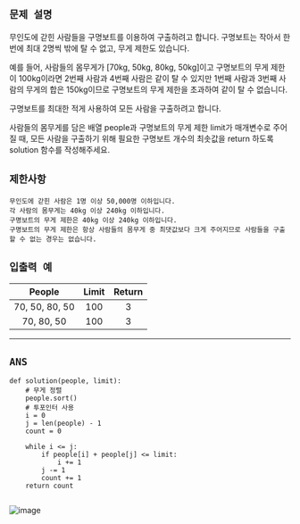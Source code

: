 
## `문제 설명`

무인도에 갇힌 사람들을 구명보트를 이용하여 구출하려고 합니다. 구명보트는 작아서 한 번에 최대 2명씩 밖에 탈 수 없고, 무게 제한도 있습니다.

예를 들어, 사람들의 몸무게가 [70kg, 50kg, 80kg, 50kg]이고 구명보트의 무게 제한이 100kg이라면 2번째 사람과 4번째 사람은 같이 탈 수 있지만 1번째 사람과 3번째 사람의 무게의 합은 150kg이므로 구명보트의 무게 제한을 초과하여 같이 탈 수 없습니다.

구명보트를 최대한 적게 사용하여 모든 사람을 구출하려고 합니다.

사람들의 몸무게를 담은 배열 people과 구명보트의 무게 제한 limit가 매개변수로 주어질 때, 모든 사람을 구출하기 위해 필요한 구명보트 개수의 최솟값을 return 하도록 solution 함수를 작성해주세요.


## `제한사항`

```
무인도에 갇힌 사람은 1명 이상 50,000명 이하입니다.
각 사람의 몸무게는 40kg 이상 240kg 이하입니다.
구명보트의 무게 제한은 40kg 이상 240kg 이하입니다.
구명보트의 무게 제한은 항상 사람들의 몸무게 중 최댓값보다 크게 주어지므로 사람들을 구출할 수 없는 경우는 없습니다.

```
## `입출력 예`

|   People   |  Limit | Return |
|:----------:|:------:|:------:|
| 70, 50, 80, 50 |  100   |   3    |
| 70, 80, 50   |  100   |   3    |

---
## `ANS`
```python3
def solution(people, limit):
    # 무게 정렬 
    people.sort()
    # 투포인터 사용 
    i = 0
    j = len(people) - 1
    count = 0
    
    while i <= j:
        if people[i] + people[j] <= limit:
            i += 1
        j -= 1
        count += 1
    return count


````
![image](https://github.com/CodingGuysGroup/Eors/assets/86946575/2a5ec13e-9eaa-498e-8475-17b5cd2a665b)

